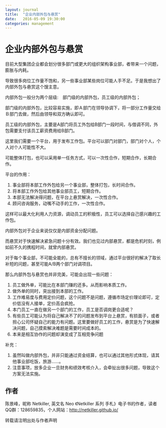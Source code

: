 ```yaml
---
layout: journal
title:  "企业内部外包与悬赏"
date:   2016-05-09 19:30:00
categories: management
---
```


企业内部外包与悬赏
=====

目前大型集团企业都会划分很多部门或更大的组织架构事业部，者带来一个问题，膨胀与内耗。

导致很多岗位工作量不饱和，另一些事业部某些岗位可能人手不足。于是我想出了内部外包与悬赏这个馊主意。

内部外包一般分为两个层级:　部门级的内部外包，员工级的内部外包；

部门级的内部外包，比较容易实施，即Ａ部门在领导协调下，将一部分工作量交给Ｂ部门去做，然后由领导和双方确认即可。

员工级的内部外包，主要是A部门将员工外包给B部门一段时间，与借调不同，外包需要支付该员工薪资费用给B部门。

这里我们需要一个平台，用于发布工作包。平台可以部门对部门，部门对个人，个人对个人可能性不大。

可能整体打包，也可以采用单一任务方式，可以一次性合作，短期合作，长期合作。

平台的作用：

1. 事业部将本部工作外包给另一个事业部，整体打包，长时间合作。
1. 将本部工作外包给其他事业部员工，短期合作。
1. 本部无法解决得问题，在平台上悬赏解决，一次性合作。
1. 顾问咨询服务，动嘴不动手的工作，一次性合作。

这样可以最大化利用人力资源，调动员工的积极性，员工可以选择自己感兴趣的工作包。

内部外包对于企业来说仅仅是内部资金分配问题。

而悬赏对于快速解决紧急问题十分有效。我们也见过内部悬赏，都是危机时刻，例如前不久的携程时间，就曾内部悬赏。

对于每个事业部，不可能全能的，总有不擅长的领域，通过平台很好的解决了取长补短的问题，甚至可能A/B两个部门对调项目。

那么内部外包与悬赏也并非完美，可能会出现一些问题：

1. 员工做外单，可能比在本部门赚的还多。从而影响本质工作。
1. 做外单的同时，突出接到本部的工作。
1. 工作难易度与费用定价问题，这个问题不是问题，遵循市场定价理论即可，定价低没有人接单，定价高会疯抢。
1. 本门员工一直在做另一个部门的工作，员工是否调岗更合适呢？ 
1. 有些员工可能认为将自己解决不了的问题发布到平台上悬赏，有损面子，或者担心公司怀疑自己的能力有问题。这里要做好员工的工作，悬赏是为了快速解决问题，自己摸索解决难题是需要时间成本的。
1. 本来是相互协作的问题却演变成了互相竞争问题

补充：

1. 虽然叫做内部外包，并非只能通过资金结算，也可以通过其他形式体现，请其他事业部吃饭，旅游......。
1. 注意事项，放多企业一旦财务和绩效考核介入，会牵扯出很多问题，导致这个方案无法实施。


作者
-----
陈景峰，昵称 Netkiller, 英文名 Neo 《Netkiller 系列 手札》电子书的作者，读者QQ群：128659835，个人网站：http://netkiller.github.io/

转载请注明出处与作者声明